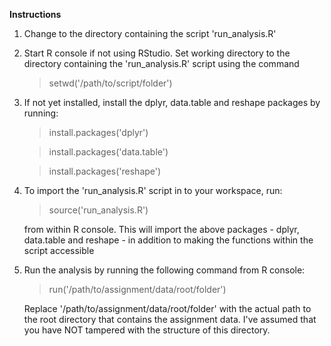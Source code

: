 **Instructions** 

1. Change to the directory containing the script 'run_analysis.R'

2. Start R console if not using RStudio. Set working directory
   to the directory containing the 'run_analysis.R' script using the command
   > setwd('/path/to/script/folder')

3. If not yet installed, install the dplyr, data.table and reshape packages by running:
	> install.packages('dplyr')
	
	> install.packages('data.table')
	
	> install.packages('reshape')
	
4. To import the 'run_analysis.R' script in to your workspace, run:
	
	> source('run_analysis.R') 
	
	from within R console.
	This will import the above packages - dplyr, data.table and reshape - in addition to 
	making the functions within the script accessible
	
5. Run the analysis by running the following command from R console:
	> run('/path/to/assignment/data/root/folder')
	
	Replace '/path/to/assignment/data/root/folder' with the actual path to the root directory that
	contains the assignment data. I've assumed that you have NOT tampered with the structure 
	of this directory.
	